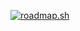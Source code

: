 [![roadmap.sh](https://roadmap.sh/card/tall/687e4fc7d8402b4cbdc4e8e4?variant=dark&roadmaps=)](https://roadmap.sh)

<!--
**chenter-devops/chenter-devops** is a ✨ _special_ ✨ repository because its `README.md` (this file) appears on your GitHub profile.

Here are some ideas to get you started:

- 🔭 I’m currently working on ...
- 🌱 I’m currently learning ...
- 👯 I’m looking to collaborate on ...
- 🤔 I’m looking for help with ...
- 💬 Ask me about ...
- 📫 How to reach me: ...
- 😄 Pronouns: ...
- ⚡ Fun fact: ...
-->
